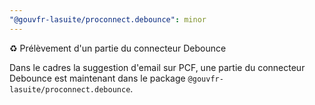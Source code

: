 ```yaml
---
"@gouvfr-lasuite/proconnect.debounce": minor
---
```


♻️ Prélèvement d'un partie du connecteur Debounce

Dans le cadres la suggestion d'email sur PCF, une partie du connecteur Debounce est maintenant dans le package `@gouvfr-lasuite/proconnect.debounce`.
